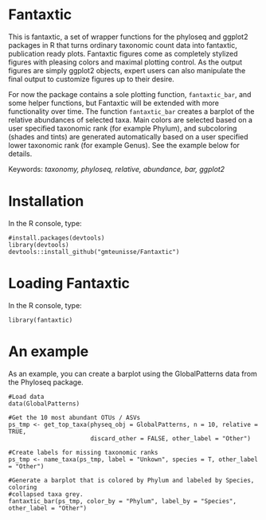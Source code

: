 # Fantaxtic
This is fantaxtic, a set of wrapper functions for the phyloseq and ggplot2 packages in R that turns ordinary taxonomic count data into fantaxtic, publication ready plots. Fantaxtic figures come as completely stylized figures with pleasing colors and maximal plotting control. As the output figures are simply ggplot2 objects, expert users can also manipulate the final output to customize figures up to their desire.

For now the package contains a sole plotting function, `fantaxtic_bar`, and some helper functions, but Fantaxtic will be extended with more functionality over time. The function `fantaxtic_bar` creates a barplot of the relative abundances of selected taxa. Main colors are selected based on a user specified taxonomic rank (for example Phylum), and subcoloring (shades and tints) are generated automatically based on a user specified lower taxonomic rank (for example Genus). See the example below for details.

Keywords: _taxonomy, phyloseq, relative, abundance, bar, ggplot2_

# Installation
In the R console, type:
```
#install.packages(devtools)
library(devtools)
devtools::install_github("gmteunisse/Fantaxtic")
```

# Loading Fantaxtic
In the R console, type:
```
library(fantaxtic)
```

# An example
As an example, you can create a barplot using the GlobalPatterns data from the Phyloseq package.
```
#Load data
data(GlobalPatterns)

#Get the 10 most abundant OTUs / ASVs
ps_tmp <- get_top_taxa(physeq_obj = GlobalPatterns, n = 10, relative = TRUE,
                       discard_other = FALSE, other_label = "Other")

#Create labels for missing taxonomic ranks
ps_tmp <- name_taxa(ps_tmp, label = "Unkown", species = T, other_label = "Other")

#Generate a barplot that is colored by Phylum and labeled by Species, coloring
#collapsed taxa grey.
fantaxtic_bar(ps_tmp, color_by = "Phylum", label_by = "Species", other_label = "Other")
